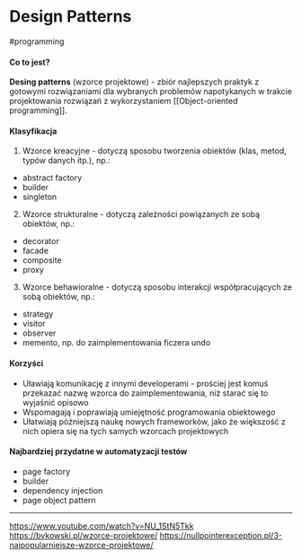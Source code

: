 # Design Patterns
#programming 

#### Co to jest?

**Desing patterns** (wzorce projektowe) - zbiór najlepszych praktyk z gotowymi rozwiązaniami dla wybranych problemów napotykanych w trakcie projektowania rozwiązań z wykorzystaniem [[Object-oriented programming]].

#### Klasyfikacja
1. Wzorce kreacyjne - dotyczą sposobu tworzenia obiektów (klas, metod, typów danych itp.), np.:
- abstract factory
- builder
- singleton
2. Wzorce strukturalne - dotyczą zależności powiązanych ze sobą obiektów, np.:
- decorator
- facade
- composite
- proxy
3. Wzorce behawioralne - dotyczą sposobu interakcji współpracujących ze sobą obiektów, np.:
- strategy
- visitor
- observer
- memento, np. do zaimplementowania ficzera undo

#### Korzyści
- Uławiają komunikację z innymi developerami - prościej jest komuś przekazać nazwę wzorca do zaimplementowania, niż starać się to wyjaśnić opisowo
- Wspomagają i poprawiają umiejętność programowania obiektowego
- Ułatwiają późniejszą naukę nowych frameworków, jako że większość z nich opiera się na tych samych wzorcach projektowych

#### Najbardziej przydatne w automatyzacji testów
- page factory
- builder
- dependency injection
- page object pattern

---
https://www.youtube.com/watch?v=NU_1StN5Tkk
https://bykowski.pl/wzorce-projektowe/
https://nullpointerexception.pl/3-najpopularniejsze-wzorce-projektowe/